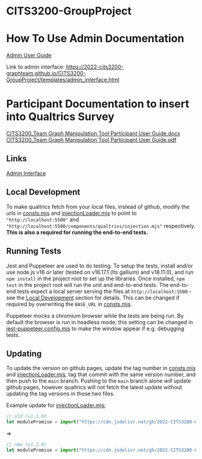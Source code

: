 # CITS3200-GroupProject

# How To Use Admin Documentation
[Admin User Guide](https://github.com/2022-CITS3200-GraphTeam/CITS3200-GroupProject/files/9818108/Admin.Documentation.docx)

Link to admin interface: https://2022-cits3200-graphteam.github.io/CITS3200-GroupProject/templates/admin_interface.html

# Participant Documentation to insert into Qualtrics Survey
[CITS3200_Team Graph Manipulation Tool Participant User Guide.docx](https://github.com/2022-CITS3200-GraphTeam/CITS3200-GroupProject/files/9818375/CITS3200_Team.Graph.Manipulation.Tool.Participant.User.Guide.docx)
[CITS3200_Team Graph Manipulation Tool Participant User Guide.pdf](https://github.com/2022-CITS3200-GraphTeam/CITS3200-GroupProject/files/9818376/CITS3200_Team.Graph.Manipulation.Tool.Participant.User.Guide.pdf)


## Links

[Admin Interface](./templates/admin_interface.html)

## Local Development

To make qualtrics fetch from your local files, instead of github, modify the urls in [consts.mjs](./components/qualtrics/consts.mjs) and [injectionLoader.mjs](./components/qualtrics/injectionLoader.mjs) to point to `"http://localhost:5500"` and `"http://localhost:5500/components/qualtrics/injection.mjs"` respectively. **This is also a required for running the end-to-end tests.**

## Running Tests

Jest and Puppeteer are used to do testing. To setup the tests, install and/or use node.js v16 or later (tested on v16.17.1 (lts gallium) and v18.11.0), and run `npm install` in the project root to set up the libraries. Once installed, `npm test` in the project root will run the unit and end-to-end tests. The end-to-end tests expect a local server serving the files at `http://localhost:5500` - see the [Local Development](#local-development) section for details. This can be changed if required by overwriting the `BASE_URL` in [consts.mjs](./components/qualtrics/consts.mjs).

Puppeteer mocks a chromium browser while the tests are being run. By default the browser is run in headless mode; this setting can be changed in [jest-puppeteer.config.mjs](./jest-puppeteer.config.mjs) to make the window appear if e.g. debugging tests.

## Updating

To update the version on github pages, update the tag number in [consts.mjs](./components/qualtrics/consts.mjs) and [injectionLoader.mjs](./components/qualtrics/injectionLoader.mjs), tag that commit with the same version number, and then push to the `main` branch. Pushing to the `main` branch alone *will* update github pages, however qualtrics will not fetch the latest update without updating the tag versions in those two files.

Example update for [injectionLoader.mjs](./components/qualtrics/injectionLoader.mjs);

```js
// old (v1.1.0)
let modulePromise = import("https://cdn.jsdelivr.net/gh/2022-CITS3200-GraphTeam/CITS3200-GroupProject@v1.1.0/components/qualtrics/injection.min.mjs");
```

=>

```js
// new (v1.2.0)
let modulePromise = import("https://cdn.jsdelivr.net/gh/2022-CITS3200-GraphTeam/CITS3200-GroupProject@v1.2.0/components/qualtrics/injection.min.mjs");
```
